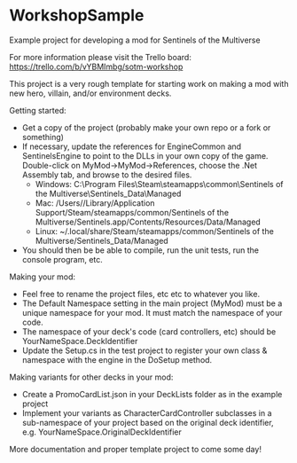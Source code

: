 # WorkshopSample
Example project for developing a mod for Sentinels of the Multiverse

For more information please visit the Trello board: https://trello.com/b/vYBMImbg/sotm-workshop

This project is a very rough template for starting work on making a mod with new hero, villain, and/or environment decks.

Getting started:

- Get a copy of the project (probably make your own repo or a fork or something)
- If necessary, update the references for EngineCommon and SentinelsEngine to point to the DLLs in your own copy of the game. Double-click on MyMod->MyMod->References, choose the .Net Assembly tab, and browse to the desired files.
  - Windows: C:\Program Files\Steam\steamapps\common\Sentinels of the Multiverse\Sentinels_Data\Managed
  - Mac: /Users/<USERNAME>/Library/Application Support/Steam/steamapps/common/Sentinels of the Multiverse/Sentinels.app/Contents/Resources/Data/Managed
  - Linux: ~/.local/share/Steam/steamapps/common/Sentinels of the Multiverse/Sentinels_Data/Managed
- You should then be be able to compile, run the unit tests, run the console program, etc.  

Making your mod:

- Feel free to rename the project files, etc etc to whatever you like.
- The Default Namespace setting in the main project (MyMod) must be a unique namespace for your mod. It must match the namespace of your code.
- The namespace of your deck's code (card controllers, etc) should be YourNameSpace.DeckIdentifier
- Update the Setup.cs in the test project to register your own class & namespace with the engine in the DoSetup method.

Making variants for other decks in your mod:

- Create a PromoCardList.json in your DeckLists folder as in the example project
- Implement your variants as CharacterCardController subclasses in a sub-namespace of your project based on the original deck identifier, e.g. YourNameSpace.OriginalDeckIdentifier

More documentation and proper template project to come some day!
